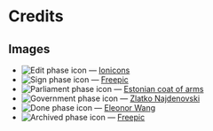Credits
=======

Images
------
- <span class="dark">![Edit phase icon](/assets/edit-phase.svg)</span> — [Ionicons](https://ionicons.com)
- <span class="dark">![Sign phase icon](/assets/sign-phase.svg)</span> — [Freepic](https://www.freepik.com)
- <span class="dark">![Parliament phase icon](/assets/parliament-phase.svg)</span> — [Estonian coat of arms](https://en.wikipedia.org/wiki/Coat_of_arms_of_Estonia)
- <span class="dark">![Government phase icon](/assets/government-phase.svg)</span> — [Zlatko Najdenovski](http://www.pixelinspired.com)
- <span class="dark">![Done phase icon](/assets/done-phase.svg)</span> — [Eleonor Wang](https://twitter.com/eleonor_wang)
- <span class="dark">![Archived phase icon](/assets/archived-phase.svg)</span> — [Freepic](https://www.freepik.com)
